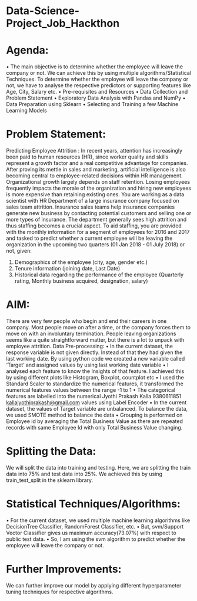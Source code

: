 # Data-Science-Project_Job_Hackthon
# Agenda:
• The main objective is to determine whether the employee will leave the company or 
not. We can achieve this by using multiple algorithms/Statistical Techniques. To 
determine whether the employee will leave the company or not, we have to analyse 
the respective predictors or supporting features like Age, City, Salary etc. 
• Pre-requisites and Resources
• Data Collection and Problem Statement
• Exploratory Data Analysis with Pandas and NumPy
• Data Preparation using Sklearn
• Selecting and Training a few Machine Learning Models

# Problem Statement:
Predicting Employee Attrition :
In recent years, attention has increasingly been paid to human resources (HR), since worker 
quality and skills represent a growth factor and a real competitive advantage for companies. 
After proving its mettle in sales and marketing, artificial intelligence is also becoming 
central to employee-related decisions within HR management. Organizational growth largely 
depends on staff retention. Losing employees frequently impacts the morale of the 
organization and hiring new employees is more expensive than retaining existing ones.
You are working as a data scientist with HR Department of a large insurance company 
focused on sales team attrition. Insurance sales teams help insurance companies generate 
new business by contacting potential customers and selling one or more types of insurance. 
The department generally sees high attrition and thus staffing becomes a crucial aspect.
To aid staffing, you are provided with the monthly information for a segment of 
employees for 2016 and 2017 and tasked to predict whether a current employee will 
be leaving the organization in the upcoming two quarters (01 Jan 2018 - 01 July 
2018) or not, given:
1. Demographics of the employee (city, age, gender etc.)
2. Tenure information (joining date, Last Date)
3. Historical data regarding the performance of the employee (Quarterly rating, 
Monthly business acquired, designation, salary)

# AIM:
There are very few people who begin and end their careers in one company. Most 
people move on after a time, or the company forces them to move on with an 
involuntary termination. People leaving organizations seems like a quite 
straightforward matter, but there is a lot to unpack with employee attrition.
Data Pre-processing: 
• In the current dataset, the response variable is not given directly. Instead of that 
they had given the last working date. By using python code we created a new 
variable called ‘Target’ and assigned values by using last working date variable • I 
analysed each feature to know the Insights of that feature. I achieved this by using 
different plots like Histogram, Boxplot, countplot etc • I used the Standard Scaler to 
standardize the numerical features, it transformed the numerical features values 
between the range -1 to 1 • The categorical features are labelled into the numerical 
Jyothi Prakash Kalla 9380611851 kallajyothiprakash@gmail.com
values using Label Encoder • In the current dataset, the values of Target variable 
are unbalanced. To balance the data, we used SMOTE method to balance the data • 
Grouping is performed on Employee id by averaging the Total Business Value as 
there are repeated records with same Employee Id with only Total Business Value 
changing.

# Splitting the Data: 
We will split the data into training and testing. Here, we are splitting the train data into 
75% and test data into 25%. We achieved this by using train_test_split in the sklearn 
library.

# Statistical Techniques/Algorithms:
• For the current dataset, we used multiple machine learning algorithms like 
DecisionTree Classifier, RandomForest Classifier, etc. • But, svm/Support Vector 
Classifier gives us maximum accuracy(73.07%) with respect to public test data. • So, 
I am using the svm algorithm to predict whether the employee will leave the 
company or not.

# Further Improvements: 
We can further improve our model by applying different hyperparameter tuning 
techniques for respective algorithms.
